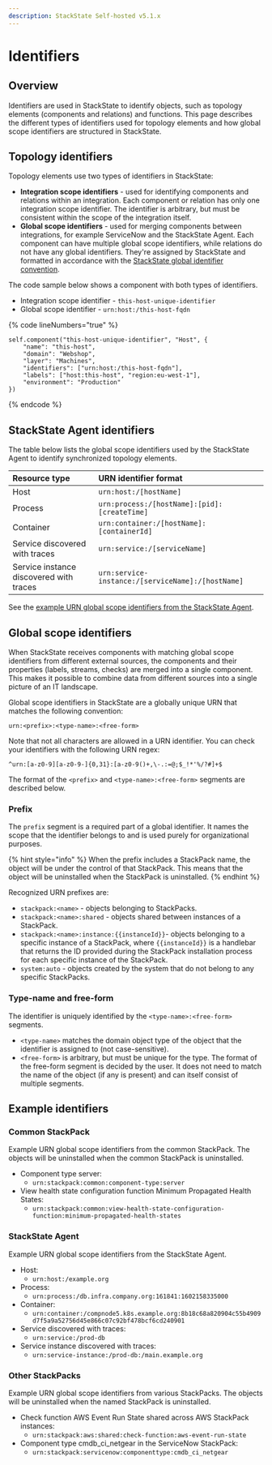 ```yaml
---
description: StackState Self-hosted v5.1.x 
---
```


# Identifiers

## Overview

Identifiers are used in StackState to identify objects, such as topology elements \(components and relations\) and functions. This page describes the different types of identifiers used for topology elements and how global scope identifiers are structured in StackState.

## Topology identifiers

Topology elements use two types of identifiers in StackState:

* **Integration scope identifiers** - used for identifying components and relations within an integration. Each component or relation has only one integration scope identifier. The identifier is arbitrary, but must be consistent within the scope of the integration itself.
* **Global scope identifiers** - used for merging components between integrations, for example ServiceNow and the StackState Agent. Each component can have multiple global scope identifiers, while relations do not have any global identifiers. They're assigned by StackState and formatted in accordance with the [StackState global identifier convention](identifiers.md#global-scope-identifiers).

The code sample below shows a component with both types of identifiers.

* Integration scope identifier - `this-host-unique-identifier`
* Global scope identifier - `urn:host:/this-host-fqdn`

{% code lineNumbers="true" %}
```text
self.component("this-host-unique-identifier", "Host", {
    "name": "this-host",
    "domain": "Webshop",
    "layer": "Machines",
    "identifiers": ["urn:host:/this-host-fqdn"],
    "labels": ["host:this-host", "region:eu-west-1"],
    "environment": "Production"
})
```
{% endcode %}

## StackState Agent identifiers

The table below lists the global scope identifiers used by the StackState Agent to identify synchronized topology elements.

| Resource type | URN identifier format |
| :--- | :--- |
| Host | `urn:host:/[hostName]` |
| Process | `urn:process:/[hostName]:[pid]:[createTime]` |
| Container | `urn:container:/[hostName]:[containerId]` |
| Service discovered with traces | `urn:service:/[serviceName]` |
| Service instance discovered with traces | `urn:service-instance:/[serviceName]:/[hostName]` |

See the [example URN global scope identifiers from the StackState Agent](identifiers.md#stackstate-agent).

## Global scope identifiers

When StackState receives components with matching global scope identifiers from different external sources, the components and their properties \(labels, streams, checks\) are merged into a single component. This makes it possible to combine data from different sources into a single picture of an IT landscape.

Global scope identifiers in StackState are a globally unique URN that matches the following convention:

```text
urn:<prefix>:<type-name>:<free-form>
```

Note that not all characters are allowed in a URN identifier. You can check your identifiers with the following URN regex:

```text
^urn:[a-z0-9][a-z0-9-]{0,31}:[a-z0-9()+,\-.:=@;$_!*'%/?#]+$
```

The format of the `<prefix>` and `<type-name>:<free-form>` segments are described below.

### Prefix

The `prefix` segment is a required part of a global identifier. It names the scope that the identifier belongs to and is used purely for organizational purposes.

{% hint style="info" %}
When the prefix includes a StackPack name, the object will be under the control of that StackPack. This means that the object will be uninstalled when the StackPack is uninstalled.
{% endhint %}

Recognized URN prefixes are:

* `stackpack:<name>` - objects belonging to StackPacks.
* `stackpack:<name>:shared` - objects shared between instances of a StackPack.
* `stackpack:<name>:instance:{{instanceId}}`- objects belonging to a specific instance of a StackPack, where `{{instanceId}}` is a handlebar that returns the ID provided during the StackPack installation process for each specific instance of the StackPack.
* `system:auto` - objects created by the system that do not belong to any specific StackPacks.

### Type-name and free-form

The identifier is uniquely identified by the `<type-name>:<free-form>` segments.

* `<type-name>` matches the domain object type of the object that the identifier is assigned to \(not case-sensitive\). 
* `<free-form>` is arbitrary, but must be unique for the type. The format of the free-form segment is decided by the user. It does not need to match the name of the object \(if any is present\) and can itself consist of multiple segments.

## Example identifiers

### Common StackPack

Example URN global scope identifiers from the common StackPack. The objects will be uninstalled when the common StackPack is uninstalled.

* Component type server:
  * `urn:stackpack:common:component-type:server` 
* View health state configuration function Minimum Propagated Health States:
  * `urn:stackpack:common:view-health-state-configuration-function:minimum-propagated-health-states`

### StackState Agent

Example URN global scope identifiers from the StackState Agent.

* Host:
  * `urn:host:/example.org`
* Process:
  * `urn:process:/db.infra.company.org:161841:1602158335000`
* Container:
  * `urn:container:/compnode5.k8s.example.org:8b18c68a820904c55b4909d7f5a9a52756d45e866c07c92bf478bcf6cd240901`
* Service discovered with traces:
  * `urn:service:/prod-db` 
* Service instance discovered with traces:
  * `urn:service-instance:/prod-db:/main.example.org`

### Other StackPacks

Example URN global scope identifiers from various StackPacks. The objects will be uninstalled when the named StackPack is uninstalled.

* Check function AWS Event Run State shared across AWS StackPack instances:
  * `urn:stackpack:aws:shared:check-function:aws-event-run-state`
* Component type cmdb\_ci\_netgear in the ServiceNow StackPack:
  * `urn:stackpack:servicenow:componenttype:cmdb_ci_netgear`

